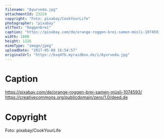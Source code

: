 ```yaml
---
filename: "Ayurveda.jpg"
attachmentId: 23224
copyright: "Foto: pixabay/CookYourLife"
photographer: "pixabay"
altText: "Roggenbrei"
caption: "https://pixabay.com/de/orange-roggen-brei-samen-müsli-1074593/\nhttps://creativecommons.org/publicdomain/zero/1.0/deed.de"
width: 1800
height: 1126
mimeType: "image/jpeg"
uploadDate: "2017-05-08 16:54:57"
originalUrl: "https://bxq4fb.myraidbox.de/i/Ayurveda.jpg"
---
```


# Caption

https://pixabay.com/de/orange-roggen-brei-samen-müsli-1074593/
https://creativecommons.org/publicdomain/zero/1.0/deed.de

# Copyright

Foto: pixabay/CookYourLife
